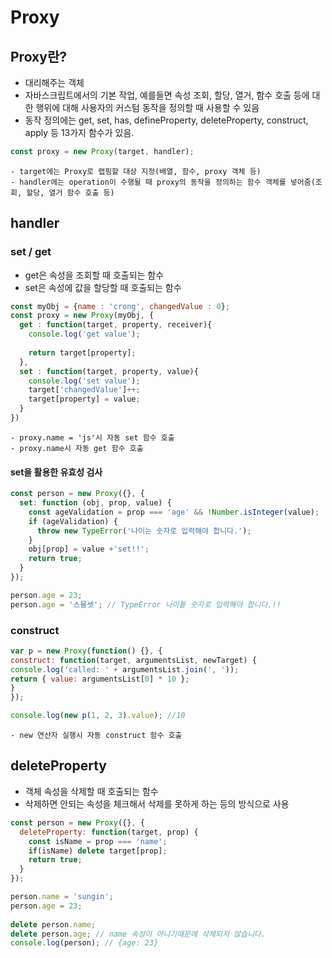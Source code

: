 # Proxy

## Proxy란?
- 대리해주는 객체
- 자바스크립트에서의 기본 작업, 예를들면 속성 조회, 할당, 열거, 함수 호출 등에 대한 행위에 대해 사용자의 커스텀 동작을 정의할 때 사용할 수 있음
- 동작 정의에는 get, set, has, defineProperty, deleteProperty, construct, apply 등 13가지 함수가 있음.
  
```javascript
const proxy = new Proxy(target, handler);
```
    - target에는 Proxy로 랩핑할 대상 지정(배열, 함수, proxy 객체 등)
    - handler에는 operation이 수행될 때 proxy의 동작을 정의하는 함수 객체를 넣어줌(조회, 할당, 열거 함수 호출 등)

## handler
### set / get
- get은 속성을 조회할 때 호출되는 함수
- set은 속성에 값을 할당할 때 호출되는 함수
```javascript
const myObj = {name : 'crong', changedValue : 0};
const proxy = new Proxy(myObj, {
  get : function(target, property, receiver){
    console.log('get value');
    
    return target[property];
  },
  set : function(target, property, value){
    console.log('set value');
    target['changedValue']++;
    target[property] = value;
  }
})
```
    - proxy.name = 'js'시 자동 set 함수 호출
    - proxy.name시 자동 get 함수 호출
#### set을 활용한 유효성 검사
```javascript
const person = new Proxy({}, {
  set: function (obj, prop, value) {
    const ageValidation = prop === 'age' && !Number.isInteger(value);
    if (ageValidation) {
      throw new TypeError('나이는 숫자로 입력해야 합니다.');
    }
    obj[prop] = value +'set!!';
    return true;
  }
});

person.age = 23;
person.age = '스물셋'; // TypeError 나이틑 숫자로 입력해야 합니다.!!
```

### construct
```javascript
var p = new Proxy(function() {}, {
construct: function(target, argumentsList, newTarget) {
console.log('called: ' + argumentsList.join(', '));
return { value: argumentsList[0] * 10 };
}
});

console.log(new p(1, 2, 3).value); //10
```
    - new 연산자 실행시 자동 construct 함수 호출
  
## deleteProperty
- 객체 속성을 삭제할 때 호출되는 함수
- 삭제하면 안되는 속성을 체크해서 삭제를 못하게 하는 등의 방식으로 사용

```javascript
const person = new Proxy({}, {
  deleteProperty: function(target, prop) {
    const isName = prop === 'name';
    if(isName) delete target[prop];
    return true;
  }
});

person.name = 'sungin';
person.age = 23;
      
delete person.name;
delete person.age; // name 속성이 아니기때문에 삭제되지 않습니다.
console.log(person); // {age: 23}
```
